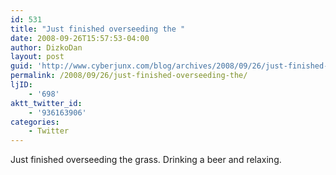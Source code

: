 ```yaml
---
id: 531
title: "Just finished overseeding the "
date: 2008-09-26T15:57:53-04:00
author: DizkoDan
layout: post
guid: 'http://www.cyberjunx.com/blog/archives/2008/09/26/just-finished-overseeding-the/'
permalink: /2008/09/26/just-finished-overseeding-the/
ljID:
    - '698'
aktt_twitter_id:
    - '936163906'
categories:
    - Twitter
---
```


Just finished overseeding the grass. Drinking a beer and relaxing.